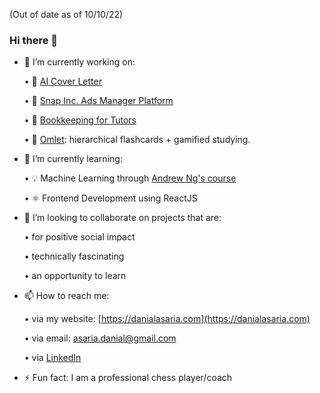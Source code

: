 (Out of date as of 10/10/22)
### Hi there 👋 

<!--
**danialasaria/danialasaria** is a ✨ _special_ ✨ repository because its `README.md` (this file) appears on your GitHub profile.
--->

- 🔭 I’m currently working on:

  •  🤖 [AI Cover Letter](https://aicoverletter.org)
  
  •  👻 [Snap Inc. Ads Manager Platform](https://ads.snapchat.com/)

  •  :money_with_wings: [Bookkeeping for Tutors](https://github.com/danialasaria/LogYourLessonsV2)
  
  •  🍳 [Omlet](https://github.com/a-qxin/Omlet): hierarchical flashcards + gamified studying.
  
- 🌱 I’m currently learning:

  •  💡 Machine Learning through [Andrew Ng's course](https://www.coursera.org/learn/machine-learning?action=enroll)
  
  •  ⚛️ Frontend Development using ReactJS
  

- 👯 I’m looking to collaborate on projects that are:

    • for positive social impact
  
    • technically fascinating
  
    • an opportunity to learn


- 📫 How to reach me: 

  • via my website: [https://danialasaria.com](https://danialasaria.com)

  • via email: [asaria.danial@gmail.com](asaria.danial@gmail.com)
  
  • via [LinkedIn](https://www.linkedin.com/in/danial-asaria/)

- ⚡ Fun fact: I am a professional chess player/coach

